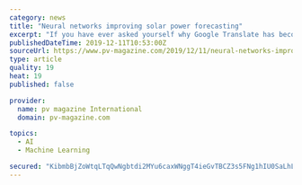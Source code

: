 ```yaml
---
category: news
title: "Neural networks improving solar power forecasting"
excerpt: "If you have ever asked yourself why Google Translate has become much better at translating in recent years, the answer is because of artificial neural networks. Since November 2016, the company’s online translation tool has relied on a neural machine ..."
publishedDateTime: 2019-12-11T10:53:00Z
sourceUrl: https://www.pv-magazine.com/2019/12/11/neural-networks-improving-solar-power-forecasting/
type: article
quality: 19
heat: 19
published: false

provider:
  name: pv magazine International
  domain: pv-magazine.com

topics:
  - AI
  - Machine Learning

secured: "KibmbBjZoWtqLTqQwNgbtdi2MYu6caxWNggT4ieGvTBCZ3s5FNg1hIU0SaLhLnhLOoeUrfhTKcqDCNw/HRtuSVj74MAwUMqnHcf1rAiO7Ai5AeME/mnh+pWXMfMS/qb8AQZPZBwG121gXW21KMVu5Wz2Y22lh3T246xps0LESWhB91pUakOcPEI8fl43ZWvMRk+w5HyCKMOUAC/DsxdjunWG6cD2RUPlPI7TVjKAumwdJBeY3LY0gIbdK1QDNxlmbbmtAGUno/OE2bA72aj5UQ==;NylZ+gBMw/vdWwsrWXZjIQ=="
---
```


